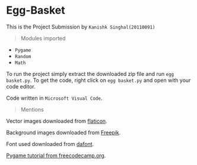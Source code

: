 # Egg-Basket

This is the Project Submission by `Kanishk Singhal(20110091)`


>Modules imported
- `Pygame`
- `Random`
- `Math`


To run the project simply extract the downloaded zip file and run `egg basket.py`.
To get the code, right click on `egg basket.py` and open with your code editor.

Code written in `Microsoft Visual Code`.

> Mentions

Vector images downloaded from [flaticon](https://www.flaticon.com/).

Background images downloaded from [Freepik](https://www.freepik.com/).

Font used downloaded from [dafont](https://www.dafont.com/).

[Pygame tutorial from freecodecamp.org](https://youtu.be/FfWpgLFMI7w).

